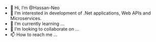 - 👋 Hi, I’m @Hassan-Neo
- 👀 I’m interested in development of .Net applications, Web APIs and Microservices.
- 🌱 I’m currently learning ...
- 💞️ I’m looking to collaborate on ...
- 📫 How to reach me ...

<!---
Hassan-Neo/Hassan-Neo is a ✨ special ✨ repository because its `README.md` (this file) appears on your GitHub profile.
You can click the Preview link to take a look at your changes.
--->
